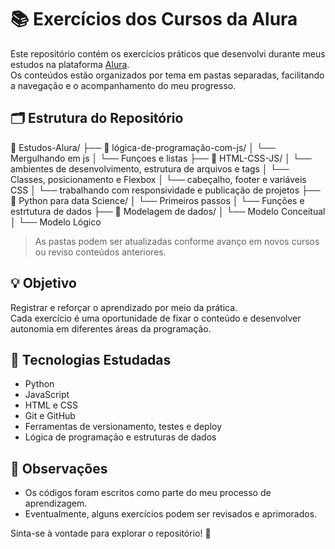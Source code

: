 # 📚 Exercícios dos Cursos da Alura

Este repositório contém os exercícios práticos que desenvolvi durante meus estudos na plataforma [Alura](https://www.alura.com.br).  
Os conteúdos estão organizados por tema em pastas separadas, facilitando a navegação e o acompanhamento do meu progresso.

## 🗂 Estrutura do Repositório

📁 Estudos-Alura/
├── 📁 lógica-de-programação-com-js/
│   └── Mergulhando em js
│   └── Funçoes e listas
├── 📁 HTML-CSS-JS/
│   └── ambientes de desenvolvimento, estrutura de arquivos e tags
│   └── Classes, posicionamento e Flexbox
│   └── cabeçalho, footer e variáveis CSS
│   └── trabalhando com responsividade e publicação de projetos
├── 📁 Python para data Science/
│   └── Primeiros passos
│   └── Funções e estrtutura de dados
├── 📁 Modelagem de dados/
│   └── Modelo Conceitual
│   └── Modelo Lógico

> As pastas podem ser atualizadas conforme avanço em novos cursos ou reviso conteúdos anteriores.

## 💡 Objetivo

Registrar e reforçar o aprendizado por meio da prática.  
Cada exercício é uma oportunidade de fixar o conteúdo e desenvolver autonomia em diferentes áreas da programação.

## 🚀 Tecnologias Estudadas

- Python
- JavaScript
- HTML e CSS
- Git e GitHub
- Ferramentas de versionamento, testes e deploy
- Lógica de programação e estruturas de dados

## 📝 Observações

- Os códigos foram escritos como parte do meu processo de aprendizagem.  
- Eventualmente, alguns exercícios podem ser revisados e aprimorados.

Sinta-se à vontade para explorar o repositório! 🚀
